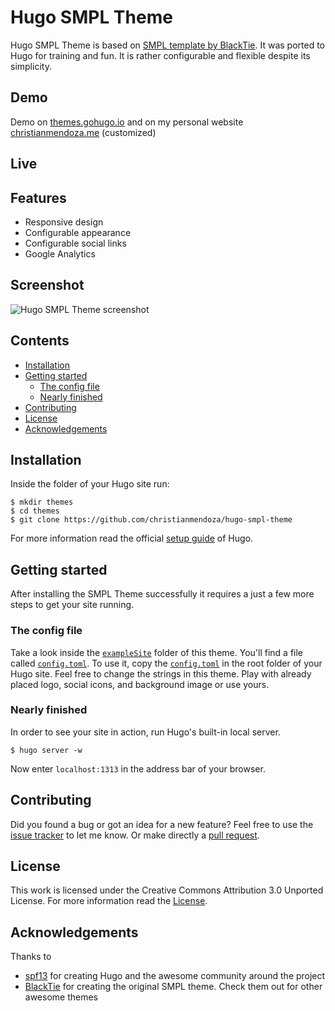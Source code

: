 # Hugo SMPL Theme

Hugo SMPL Theme is based on [SMPL template by BlackTie](http://blacktie.co/2013/12/smpl-a-simple-contact-page/). It was ported to Hugo for training and fun. It is rather configurable and flexible despite its simplicity.

## Demo

Demo on [themes.gohugo.io](http://themes.gohugo.io/theme/hugo-smpl-theme/) and on my personal website [christianmendoza.me](//christianmendoza.me) (customized)

## Live

## Features

- Responsive design
- Configurable appearance
- Configurable social links
- Google Analytics

## Screenshot

![Hugo SMPL Theme screenshot](https://raw.githubusercontent.com/christianmendoza/hugo-smpl-theme/master/images/screenshot.png)


## Contents

- [Installation](#installation)
- [Getting started](#getting-started)
    - [The config file](#the-config-file)
    - [Nearly finished](#nearly-finished)
- [Contributing](#contributing)
- [License](#license)
- [Acknowledgements](#acknowledgements)


## Installation

Inside the folder of your Hugo site run:

    $ mkdir themes
    $ cd themes
    $ git clone https://github.com/christianmendoza/hugo-smpl-theme

For more information read the official [setup guide](//gohugo.io/overview/installing/) of Hugo.


## Getting started

After installing the SMPL Theme successfully it requires a just a few more steps to get your site running.


### The config file

Take a look inside the [`exampleSite`](//github.com/christianmendoza/hugo-smpl-theme/tree/master/exampleSite) folder of this theme. You'll find a file called [`config.toml`](//github.com/christianmendoza/hugo-smpl-theme/blob/master/exampleSite/config.toml). To use it, copy the [`config.toml`](//github.com/christianmendoza/hugo-smpl-theme/blob/master/exampleSite/config.toml) in the root folder of your Hugo site. Feel free to change the strings in this theme. Play with already placed logo, social icons, and background image or use yours.


### Nearly finished

In order to see your site in action, run Hugo's built-in local server. 

    $ hugo server -w

Now enter `localhost:1313` in the address bar of your browser.


## Contributing

Did you found a bug or got an idea for a new feature? Feel free to use the [issue tracker](//github.com/christianmendoza/hugo-smpl-theme/issues) to let me know. Or make directly a [pull request](//github.com/christianmendoza/hugo-smpl-theme/pulls).


## License

This work is licensed under the Creative Commons Attribution 3.0 Unported License. For more information read the [License](//github.com/christianmendoza/hugo-smpl-theme/blob/master/LICENSE).


## Acknowledgements

Thanks to

- [spf13](//github.com/spf13) for creating Hugo and the awesome community around the project
- [BlackTie](http://blacktie.co/) for creating the original SMPL theme. Check them out for other awesome themes